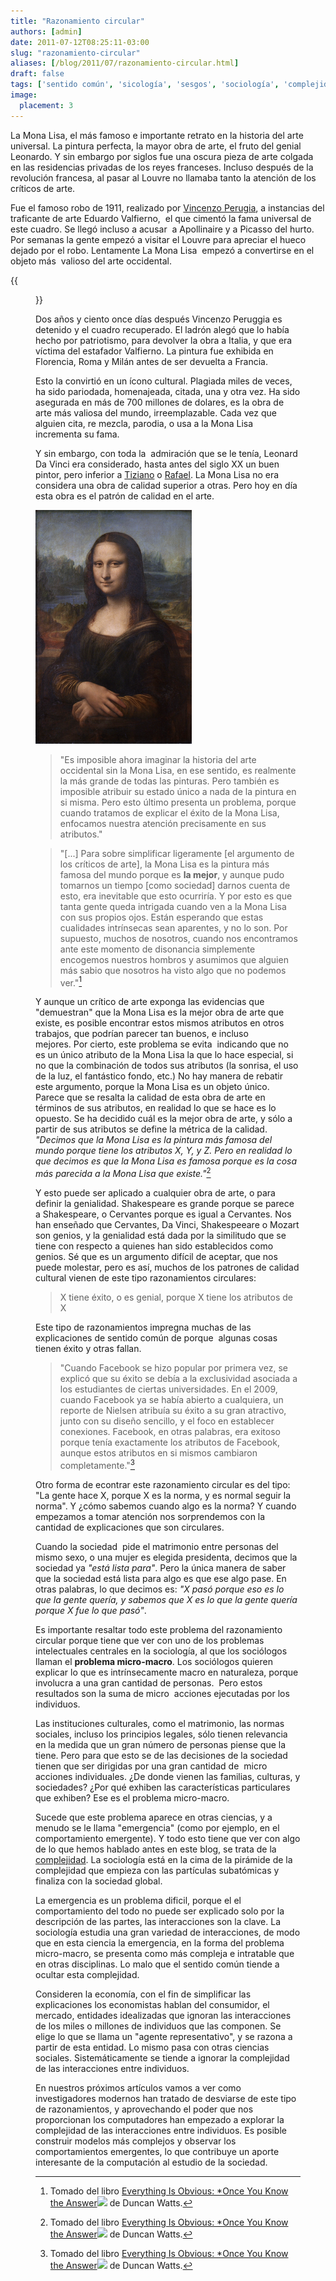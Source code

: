 ```yaml
---
title: "Razonamiento circular"
authors: [admin]
date: 2011-07-12T08:25:11-03:00
slug: "razonamiento-circular"
aliases: [/blog/2011/07/razonamiento-circular.html]
draft: false
tags: ['sentido común', 'sicología', 'sesgos', 'sociología', 'complejidad']
image:
  placement: 3
---
```


La Mona Lisa, el más famoso e importante retrato en la historia del arte
universal. La pintura perfecta, la mayor obra de arte, el fruto del
genial Leonardo. Y sin embargo por siglos fue una oscura pieza de arte
colgada en las residencias privadas de los reyes franceses. Incluso
después de la revolución francesa, al pasar al Louvre no llamaba tanto
la atención de los críticos de arte.

Fue el famoso robo de 1911, realizado por [Vincenzo Perugia](https://en.wikipedia.org/wiki/Vincenzo_Peruggia), a instancias
del traficante de arte Eduardo Valfierno,  el que cimentó la fama
universal de este cuadro. Se llegó incluso a acusar  a Apollinaire y a
Picasso del hurto. Por semanas la gente empezó a visitar el Louvre para
apreciar el hueco dejado por el robo. Lentamente La Mona Lisa  empezó a
convertirse en el objeto más  valioso del arte occidental.

{{<figure caption="El hueco dejado tras el robo de la Mona Lisa en el Louvre en 1911" src="Mona_Lisa_stolen-1911.jpg">}}

Dos años y ciento once días después Vincenzo Peruggia es detenido y el
cuadro recuperado. El ladrón alegó que lo había hecho por patriotismo,
para devolver la obra a Italia, y que era víctima del estafador
Valfierno. La pintura fue exhibida en Florencia, Roma y Milán antes de
ser devuelta a Francia.

Esto la convirtió en un ícono cultural. Plagiada miles de veces, ha sido
pariodada, homenajeada, citada, una y otra vez. Ha sido asegurada en más
de 700 millones de dolares, es la obra de arte más valiosa del mundo,
irreemplazable. Cada vez que alguien cita, re mezcla, parodia, o usa a
la Mona Lisa incrementa su fama.

Y sin embargo, con toda la  admiración que se le tenía, Leonard Da Vinci
era considerado, hasta antes del siglo XX un buen pintor, pero inferior
a [Tiziano](https://es.wikipedia.org/wiki/Tiziano) o [Rafael](https://es.wikipedia.org/wiki/Rafael_Sanzio).
La Mona Lisa no era considera una obra de calidad superior a otras. Pero
hoy en día esta obra es el patrón de calidad en el arte.

![](250px-Mona_Lisa.png)

> "Es imposible ahora imaginar la historia del arte occidental sin la Mona
> Lisa, en ese sentido, es realmente la más grande de todas las
> pinturas. Pero también es imposible atribuir su estado único a nada de
> la pintura en si misma. Pero esto último presenta un problema, porque
> cuando tratamos de explicar el éxito de la Mona Lisa, enfocamos
> nuestra atención precisamente en sus atributos."

> "\[\...\] Para sobre simplificar ligeramente \[el argumento de los
críticos de arte\], la Mona Lisa es la pintura más famosa del mundo
porque es **la mejor**, y aunque pudo tomarnos un tiempo \[como
sociedad\] darnos cuenta de esto, era inevitable que esto ocurriría. Y
por esto es que tanta gente queda intrigada cuando ven a la Mona Lisa
con sus propios ojos. Están esperando que estas cualidades intrínsecas
sean aparentes, y no lo son. Por supuesto, muchos de nosotros, cuando
nos encontramos ante este momento de disonancia simplemente encogemos
nuestros hombros y asumimos que alguien más sabio que nosotros ha visto
algo que no podemos ver."[^1]

Y aunque un crítico de arte exponga las evidencias que "demuestran"
que la Mona Lisa es la mejor obra de arte que existe, es posible
encontrar estos mismos atributos en otros trabajos, que podrían parecer
tan buenos, e incluso mejores. Por cierto, este problema se evita
 indicando que no es un único atributo de la Mona Lisa la que lo hace
especial, si no que la combinación de todos sus atributos (la sonrisa,
el uso de la luz, el fantástico fondo, etc.) No hay manera de rebatir
este argumento, porque la Mona Lisa es un objeto único. Parece que se
resalta la calidad de esta obra de arte en términos de sus atributos, en
realidad lo que se hace es lo opuesto. Se ha decidido cuál es la mejor
obra de arte, y sólo a partir de sus atributos se define la métrica de
la calidad. *"Decimos que la Mona Lisa es la pintura más famosa del
mundo porque tiene los atributos X, Y, y Z. Pero en realidad lo que
decimos es que la Mona Lisa es famosa porque es la cosa más parecida a
la Mona Lisa que existe."*[^1]

Y esto puede ser aplicado a cualquier obra de arte, o para definir la
genialidad. Shakespeare es grande porque se parece a Shakespeare, o
Cervantes porque es igual a Cervantes. Nos han enseñado que Cervantes,
Da Vinci, Shakespeeare o Mozart son genios, y la genialidad está dada
por la similitudo que se tiene con respecto a quienes han sido
establecidos como genios. Sé que es un argumento difícil de aceptar, que
nos puede molestar, pero es así, muchos de los patrones de calidad
cultural vienen de este tipo razonamientos circulares:

> X tiene éxito, o es genial, porque X tiene los atributos de X

Este tipo de razonamientos impregna muchas de las explicaciones de
sentido común de porque  algunas cosas tienen éxito y otras fallan.

> "Cuando Facebook se hizo popular por primera vez, se explicó que su
> éxito se debía a la exclusividad asociada a los estudiantes de ciertas
> universidades. En el 2009, cuando Facebook ya se había abierto a
> cualquiera, un reporte de Nielsen atribuía su éxito a su gran
> atractivo, junto con su diseño sencillo, y el foco en establecer
> conexiones. Facebook, en otras palabras, era exitoso porque tenía
> exactamente los atributos de Facebook, aunque estos atributos en si
> mismos cambiaron completamente."[^1]

Otro forma de econtrar este razonamiento circular es del tipo: "La
gente hace X, porque X es la norma, y es normal seguir la norma". Y
¿cómo sabemos cuando algo es la norma? Y cuando empezamos a tomar
atención nos sorprendemos con la cantidad de explicaciones que son
circulares.

Cuando la sociedad  pide el matrimonio entre personas del mismo sexo, o
una mujer es elegida presidenta, decimos que la sociedad ya *"está
lista para"*. Pero la única manera de saber que la sociedad está lista
para algo es que ese algo pase. En otras palabras, lo que decimos es:
*"X pasó porque eso es lo que la gente quería, y sabemos que X es lo
que la gente quería porque X fue lo que pasó"*.

Es importante resaltar todo este problema del razonamiento circular
porque tiene que ver con uno de los problemas intelectuales centrales en
la sociología, al que los sociólogos llaman el **problema micro-macro**.
Los sociólogos quieren explicar lo que es intrínsecamente macro en
naturaleza, porque involucra a una gran cantidad de personas.  Pero
estos resultados son la suma de micro  acciones ejecutadas por los
individuos.

Las instituciones culturales, como el matrimonio, las normas sociales,
incluso los principios legales, sólo tienen relevancia en la medida que
un gran número de personas piense que la tiene. Pero para que esto se de
las decisiones de la sociedad tienen que ser dirigidas por una gran
cantidad de  micro acciones individuales. ¿De donde vienen las familias,
culturas, y sociedades? ¿Por qué exhiben las características
particulares que exhiben? Ese es el problema micro-macro.

Sucede que este problema aparece en otras ciencias, y a menudo se le
llama "emergencia" (como por ejemplo, en el comportamiento emergente).
Y todo esto tiene que ver con algo de lo que hemos hablado antes en este
blog, se trata de la
[complejidad](/blog/lnds/2010/06/02/lo-simple-lo-complejo-y-lo-complicado). La
sociología está en la cima de la pirámide de la complejidad que empieza
con las partículas subatómicas y finaliza con la sociedad global.

La emergencia es un problema dificil, porque el el comportamiento del
todo no puede ser explicado solo por la descripción de las partes, las
interacciones son la clave. La sociología estudia una gran variedad de
interacciones, de modo que en esta ciencia la emergencia, en la forma
del problema micro-macro, se presenta como más compleja e intratable que
en otras disciplinas. Lo malo que el sentido común tiende a ocultar esta
complejidad.

Consideren la economía, con el fin de simplificar las explicaciones los
economistas hablan del consumidor, el mercado, entidades idealizadas que
ignoran las interacciones de los miles o millones de individuos que las
componen. Se elige lo que se llama un "agente representativo", y se
razona a partir de esta entidad. Lo mismo pasa con otras ciencias
sociales. Sistemáticamente se tiende a ignorar la complejidad de las
interacciones entre individuos.

En nuestros próximos artículos vamos a ver como investigadores modernos
han tratado de desviarse de este tipo de razonamientos, y aprovechando
el poder que nos proporcionan los computadores han empezado a explorar
la complejidad de las interacciones entre individuos. Es posible
construir modelos más complejos y observar los comportamientos
emergentes, lo que contribuye un aporte interesante de la computación al
estudio de la sociedad.


[^1]: Tomado del libro [Everything Is Obvious: \*Once You Know the
Answer](https://www.amazon.com/gp/product/0385531680/ref=as_li_qf_sp_asin_tl?ie=UTF8&tag=lanaturaledel-20&linkCode=as2&camp=217145&creative=399373&creativeASIN=0385531680)![](https://www.assoc-amazon.com/e/ir?t=lanaturaledel-20&l=as2&o=1&a=0385531680&camp=217145&creative=399373)
de Duncan Watts.

